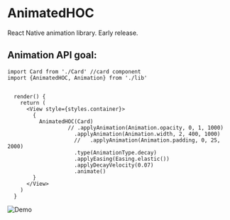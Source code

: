 # AnimatedHOC
React Native animation library. Early release. 


## Animation API goal:


```
import Card from './Card' //card component
import {AnimatedHOC, Animation} from './lib'


  render() {
    return (
      <View style={styles.container}>
        {
          AnimatedHOC(Card)
                   // .applyAnimation(Animation.opacity, 0, 1, 1000)
                     .applyAnimation(Animation.width, 2, 400, 1000)
                     //   .applyAnimation(Animation.padding, 0, 25, 2000)
                     .type(AnimationType.decay)
                     .applyEasing(Easing.elastic())
                     .applyDecayVelocity(0.07)
                     .animate()
        }
      </View>
    )
  }
```


![Demo](https://github.com/valdio/AnimatedHOC/blob/master/images/aniamtion.gif)
